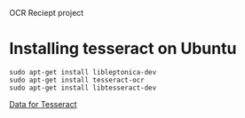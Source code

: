 OCR Reciept project

# Installing tesseract on Ubuntu

```sudo apt-get update
sudo apt-get install libleptonica-dev 
sudo apt-get install tesseract-ocr
sudo apt-get install libtesseract-dev
```

[Data for Tesseract](https://tesseract-ocr.github.io/tessdoc/Data-Files.html)

